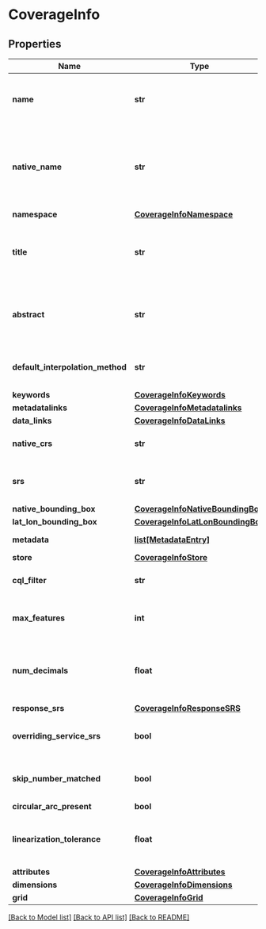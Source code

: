 # CoverageInfo

## Properties
Name | Type | Description | Notes
------------ | ------------- | ------------- | -------------
**name** | **str** | The name of the resource. This name corresponds to the \&quot;published\&quot; name of the resource. | [optional] 
**native_name** | **str** | The native name of the resource. This name corresponds to the physical resource that feature type is derived from -- a shapefile name, a database table, etc... | [optional] 
**namespace** | [**CoverageInfoNamespace**](CoverageInfoNamespace.md) |  | [optional] 
**title** | **str** | The title of the resource. This is usually something that is meant to be displayed in a user interface. | [optional] 
**abstract** | **str** | A description of the resource. This is usually something that is meant to be displayed in a user interface. | [optional] 
**default_interpolation_method** | **str** | Default resampling (interpolation) method that will be used for this coverage. | [optional] 
**keywords** | [**CoverageInfoKeywords**](CoverageInfoKeywords.md) |  | [optional] 
**metadatalinks** | [**CoverageInfoMetadatalinks**](CoverageInfoMetadatalinks.md) |  | [optional] 
**data_links** | [**CoverageInfoDataLinks**](CoverageInfoDataLinks.md) |  | [optional] 
**native_crs** | **str** | The native coordinate reference system object of the resource. | [optional] 
**srs** | **str** | Returns the identifier of coordinate reference system of the resource. | [optional] 
**native_bounding_box** | [**CoverageInfoNativeBoundingBox**](CoverageInfoNativeBoundingBox.md) |  | [optional] 
**lat_lon_bounding_box** | [**CoverageInfoLatLonBoundingBox**](CoverageInfoLatLonBoundingBox.md) |  | [optional] 
**metadata** | [**list[MetadataEntry]**](MetadataEntry.md) | A list of key/value metadata pairs. | [optional] 
**store** | [**CoverageInfoStore**](CoverageInfoStore.md) |  | [optional] 
**cql_filter** | **str** | The ECQL string used as default feature type filter | [optional] 
**max_features** | **int** | A cap on the number of features that a query against this type can return. | [optional] 
**num_decimals** | **float** | The number of decimal places to use when encoding floating point numbers from data of this feature type. | [optional] 
**response_srs** | [**CoverageInfoResponseSRS**](CoverageInfoResponseSRS.md) |  | [optional] 
**overriding_service_srs** | **bool** | True if this feature type info is overriding the WFS global SRS list | [optional] 
**skip_number_matched** | **bool** | True if this feature type info is overriding the counting of numberMatched. | [optional] 
**circular_arc_present** | **bool** |  | [optional] 
**linearization_tolerance** | **float** | Tolerance used to linearize this feature type, as an absolute value expressed in the geometries own CRS | [optional] 
**attributes** | [**CoverageInfoAttributes**](CoverageInfoAttributes.md) |  | [optional] 
**dimensions** | [**CoverageInfoDimensions**](CoverageInfoDimensions.md) |  | [optional] 
**grid** | [**CoverageInfoGrid**](CoverageInfoGrid.md) |  | [optional] 

[[Back to Model list]](../README.md#documentation-for-models) [[Back to API list]](../README.md#documentation-for-api-endpoints) [[Back to README]](../README.md)


